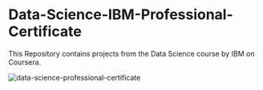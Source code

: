 # Data-Science-IBM-Professional-Certificate
This Repository contains projects from the Data Science course by IBM on Coursera.

![data-science-professional-certificate](https://github.com/VivekKumar-Rai/Data-Science-IBM-Professional-Certificate/assets/108319180/e8264003-02fb-4e08-b687-ff1c69c463b6)


